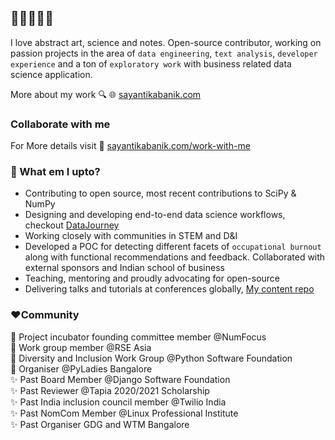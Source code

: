 ## 👋🏽👩🏽‍💻

I love abstract art, science and notes. Open-source contributor, working on passion projects in the area of `data engineering`, `text analysis`, `developer experience` and a ton of `exploratory work` with business related data science application.

More about my work 🔍 🌐 [sayantikabanik.com](https://www.sayantikabanik.com)

### Collaborate with me

For More details visit 🤝 [sayantikabanik.com/work-with-me](https://www.sayantikabanik.com/work-with-me)

### 📌 What em I upto?
- Contributing to open source, most recent contributions to SciPy & NumPy
- Designing and developing end-to-end data science workflows, checkout [DataJourney](https://github.com/sayantikabanik/DataJourney)
- Working closely with communities in STEM and D&I 
- Developed a POC for detecting different facets of `occupational burnout` along with functional recommendations and feedback.
  Collaborated with external sponsors and Indian school of business
- Teaching, mentoring and proudly advocating for open-source
- Delivering talks and tutorials at conferences globally, [My content repo](https://github.com/sayantikabanik/presentations_conferences)

### ❤️Community 

🌟 Project incubator founding committee member @NumFocus\
🌟 Work group member @RSE Asia\
🌟 Diversity and Inclusion Work Group @Python Software Foundation\
🌟 Organiser @PyLadies Bangalore\
✨ Past Board Member @Django Software Foundation\
✨ Past Reviewer @Tapia 2020/2021 Scholarship\
✨ Past India inclusion council member @Twilio India\
✨ Past NomCom Member @Linux Professional Institute\
✨ Past Organiser GDG and WTM Bangalore
